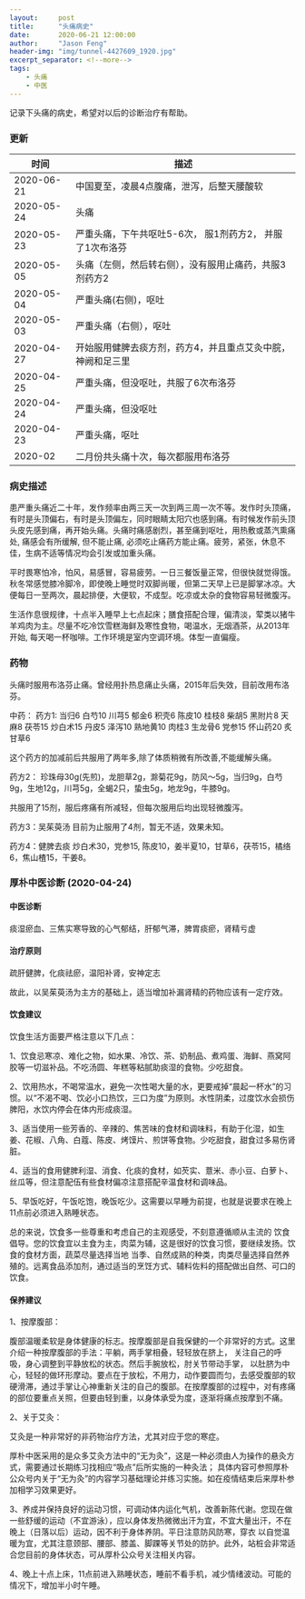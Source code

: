 ```yaml
---
layout:     post
title:      "头痛病史"
date:       2020-06-21 12:00:00
author:     "Jason Feng"
header-img: "img/tunnel-4427609_1920.jpg"
excerpt_separator: <!--more-->
tags:
    - 头痛
    - 中医
---
```

记录下头痛的病史，希望对以后的诊断治疗有帮助。
<!--more-->
### 更新

| 时间 | 描述 |
| --- | --- |
|2020-06-21 | 中国夏至，凌晨4点腹痛，泄泻，后整天腰酸软 |
|2020-05-24 | 头痛 |
|2020-05-23 | 严重头痛，下午共呕吐5-6次， 服1剂药方2， 并服了1次布洛芬 |
|2020-05-05 | 头痛（左侧，然后转右侧），没有服用止痛药，共服3剂药方2 |
|2020-05-04 | 严重头痛(右侧)，呕吐 |
|2020-05-03 | 严重头痛（右侧），呕吐 |
|2020-04-27 | 开始服用健脾去痰方剂，药方4，并且重点艾灸中脘，神阙和足三里 |
|2020-04-25 | 严重头痛，但没呕吐，共服了6次布洛芬 |
|2020-04-24 | 严重头痛，但没呕吐 |
|2020-04-23 | 严重头痛，呕吐 |
|2020-02 |二月份共头痛十次，每次都服用布洛芬 |

### 病史描述
患严重头痛近二十年，发作频率由两三天一次到两三周一次不等。发作时头顶痛，有时是头顶偏右，有时是头顶偏左，同时眼睛太阳穴也感到痛。有时候发作前头顶头皮先感到痛，再开始头痛。头痛时痛感剧烈，甚至痛到呕吐，用热敷或蒸汽熏痛处, 痛感会有所缓解, 但不能止痛, 必须吃止痛药方能止痛。疲劳，紧张，休息不佳，生病不适等情况均会引发或加重头痛。

平时畏寒怕冷，怕风，易感冒，容易疲劳。一日三餐饭量正常，但很快就觉得饿。秋冬常感觉膝冷脚冷，即使晚上睡觉时双脚尚暖，但第二天早上已是脚掌冰凉。大便每日一至两次，晨起排便，大便软，不成型。吃凉或太杂的食物容易轻微腹泻。

生活作息很规律，十点半入睡早上七点起床；膳食搭配合理，偏清淡，荤类以猪牛羊鸡肉为主。尽量不吃冷饮雪糕海鲜及寒性食物，喝温水，无烟酒茶，从2013年开始, 每天喝一杯咖啡。工作环境是室内空调环境。体型一直偏瘦。

### 药物
头痛时服用布洛芬止痛。曾经用扑热息痛止头痛，2015年后失效，目前改用布洛芬。

中药：
药方1: 
当归6 白芍10 川芎5 郁金6 积壳6 陈皮10 桂枝8 柴胡5 黑附片8 天麻8 茯苓15 炒白术15 丹皮5 泽泻10 熟地黄10 肉桂3 生龙骨6 党参15 怀山药20 炙甘草6 

这个药方的加减前后共服用了两年多,除了体质稍微有所改善,不能缓解头痛。

药方2：
珍珠母30g(先煎)，龙胆草2g，滁菊花9g，防风～5g，当归9g，白芍9g，生地12g，川芎5g，全蝎2只，蛰虫5g，地龙9g，牛膝9g。

共服用了15剂，服后疼痛有所减轻，但每次服用后均出现轻微腹泻。

药方3：吴茱萸汤
目前为止服用了4剂，暂无不适，效果未知。

药方4：健脾去痰
炒白术30，党参15, 陈皮10，姜半夏10，甘草6，茯苓15，橘络6，焦山楂15，干姜8。

### 厚朴中医诊断 (2020-04-24)
#### 中医诊断
痰湿瘀血、三焦实寒导致的心气郁结，肝郁气滞，脾胃痰瘀，肾精亏虚 

#### 治疗原则
疏肝健脾，化痰祛瘀，温阳补肾，安神定志

故此，以吴茱萸汤为主方的基础上，适当增加补漏肾精的药物应该有一定疗效。


#### 饮食建议

饮食生活方面要严格注意以下几点：

1、饮食忌寒凉、难化之物，如水果、冷饮、茶、奶制品、煮鸡蛋、海鲜、燕窝阿胶等一切滋补品。不吃汤圆、年糕等粘腻助痰湿的食物。少吃甜食。

2、饮用热水，不喝常温水，避免一次性喝大量的水，更要戒掉“晨起一杯水”的习惯。以“不渴不喝、饮必小口热饮，三口为度”为原则。水性阴柔，过度饮水会损伤脾阳，水饮内停会在体内形成痰湿。

3、适当使用一些芳香的、辛辣的、焦苦味的食材和调味料，有助于化湿，如生姜、花椒、八角、白蔻、陈皮、烤馍片、煎饼等食物。少吃甜食，甜食过多易伤肾脏。

4、适当的食用健脾利湿、消食、化痰的食材，如芡实、薏米、赤小豆、白萝卜、 丝瓜等，但注意配伍有些食材偏凉注意搭配辛温食材和调味品。

5、早饭吃好，午饭吃饱，晚饭吃少。这需要以早睡为前提，也就是说要求在晚上11点前必须进入熟睡状态。 

总的来说，饮食多一些尊重和考虑自己的主观感受，不刻意遵循顺从主流的 饮食倡导。您的饮食宜以主食为主，肉菜为辅，这是很好的饮食习惯，要继续发扬。饮食的食材方面，蔬菜尽量选择当地 当季、自然成熟的种类，肉类尽量选择自然养殖的。远离食品添加剂，通过适当的烹饪方式、辅料佐料的搭配做出自然、可口的饮食。 

#### 保养建议

1、按摩腹部：

腹部温暖柔软是身体健康的标志。按摩腹部是自我保健的一个非常好的方式。这里介绍一种按摩腹部的手法：平躺，两手掌相叠，轻轻放在脐上， 关注自己的呼吸，身心调整到平静放松的状态。然后手腕放松，肘关节带动手掌， 以肚脐为中心，轻轻的做环形摩动。要点在于放松，不用力，动作要圆而匀，去感受腹部的软硬滑滞，通过手掌让心神重新关注的自己的腹部。在按摩腹部的过程中，对有疼痛的部位要重点关照，但要由轻到重，以身体承受为度，逐渐将痛点按摩到不痛。

2、关于艾灸：

艾灸是一种非常好的非药物治疗方法，尤其对应于您的寒症。 

厚朴中医采用的是众多艾灸方法中的“无为灸”，这是一种必须由人为操作的悬灸方式，需要通过长期练习找相应“吸点”后所实施的一种灸法；
具体内容可参照厚朴公众号内关于“无为灸”的内容学习基础理论并练习实施。如在疫情结束后来厚朴参加相学习效果更好。

3、养成并保持良好的运动习惯，可调动体内运化气机，改善新陈代谢。您现在做一些舒缓的运动（不宜游泳），应以身体发热微微出汗为宜，不宜大量出汗，不在晚上（日落以后）运动，因不利于身体养阴。平日注意防风防寒，穿衣 以自觉温暖为宜，尤其注意颈部、腰部、膝盖、脚踝等关节处的防护。此外，站桩会非常适合您目前的身体状态，可从厚朴公众号关注相关内容。

4、晚上十点上床，11点前进入熟睡状态，睡前不看手机，减少情绪波动。可能的情况下，增加半小时午睡。